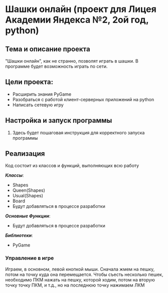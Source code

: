 # Шашки онлайн (проект для Лицея Академии Яндекса №2, 2ой год, python)

## Тема и описание проекта
"Шашки онлайн", как не странно, позволят играть в шашки. В программе будет возможность играть по сети.
## Цели проекта:
- Расширить знания PyGame
- Разобраться с работой клиент-серверных приложений на python
- Написать сетевую игру

## Настройка и запуск программы ##
1. Здесь будет пошаговая инструкция для корректного запуска программы

## Реализация ##

Код состоит из классов и функций, выполняющих всю работу

_**Классы**_:
- Shapes
- Queen(Shapes)
- Usual(Shapes)
- Board
- Будут добавляться в процессе разработки

_**Основные Функции**_:
- Будут добавляться в процессе разработки

_**Библиотеки**_:
- PyGame

### Управление в игре
Играем, в основном,  левой кнопкой мыши. 
Сначала жмем на пешку, потом на точку куда она перемещается.
Чтобы съесть несколько пешек, необходимо ПКМ нажать на пешку, которой ходим, потом на вторую точку точку ПКМ, и т.д., но на последнюю точку нажимаем ЛКМ


